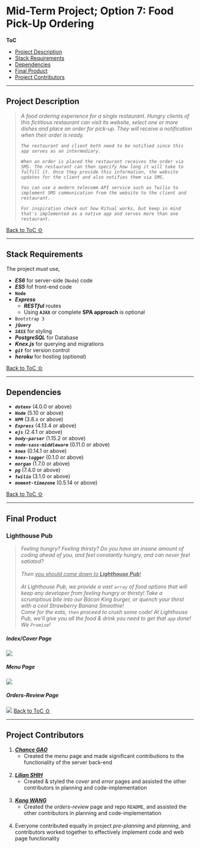 <h1>Mid-Term Project; Option 7: Food Pick-Up Ordering</h1>
<b><a id='toc'>ToC</a></b>
<ul>
  <li><a href='#project_description'>Project Description</a></li>
  <li><a href='#stack_requirements'>Stack Requirements</a></li>
  <li><a href='#dependencies'>Dependencies</a></li>
  <li><a href='#final_product'>Final Product</a></li>
  <li><a href='#project_contributors'>Project Contributors</a></li>
</ul>
<hr>
<h2><a id='project_description'>Project Description</a></h2>
<em><p>
  <blockquote>
    A food ordering experience for a single restaurant. Hungry clients of this fictitious restaurant can visit its website, select one or more dishes and place an order for pick-up. They will receive a notification when their order is ready.

    The restaurant and client both need to be notified since this app serves as an intermediary.

    When an order is placed the restaurant receives the order via SMS. The restaurant can then specify how long it will take to fulfill it. Once they provide this information, the website updates for the client and also notifies them via SMS.

    You can use a modern telecomm API service such as Twilio to implement SMS communication from the website to the client and restaurant.

    For inspiration check out how Ritual works, but keep in mind that's implemented as a native app and serves more than one restaurant.
  </blockquote>
</p></em>
<a href='#toc'>Back to ToC &#8679;</a>
<hr>
<h2><a id='stack_requirements'>Stack Requirements</a></h2>
<p>The project <em>must</em> use,
<ul>
  <li><b><em>ES6</em></b> for server-side (<code>Node</code>) code</li>
  <li><b><em>ES5</em></b> fof front-end code</li>
  <li><b><code>Node</code></b></li>
  <li><b><em>Express</em></b>
    <ul>
      <li><b><em>RESTful</em></b> routes</li>
      <li>Using <b><code>AJAX</code></b> or complete <b>SPA approach</b> is optional</li>
    </ul>
  </li>
  <li><code>Bootstrap 3</code></li>
  <li><b><em><code>jQuery</code></em></b></li>
  <li><b><em><code>SASS</code></em></b> for styling</li>
  <li><b><em>PostgreSQL</em></b> for Database</li>
  <li><b><em>Knex.js</em></b> for querying and migrations</li>
  <li><b><em><code>git</code></em></b> for version control</li>
  <li><b><em>heroku</em></b> for hosting (<i>optional</i>)</li>
</ul>
<a href='#toc'>Back to ToC &#8679;</a>
<hr>
<h2><a id='depenencies'>Dependencies</a></h2>
<ul>
  <li><b><em><code>dotenv</code></em></b> (4.0.0 or above)</li>
  <li><b><em><code>Node</code></em></b> (5.10 or above)</li>
  <li><b><em><code>NPM</code></em></b> (3.8.x or above)</li>
  <li><b><em><code>Express</code></em></b> (4.13.4 or above)</li>
  <li><b><em><code>ejs</code></em></b> (2.4.1 or above)</li>
  <li><b><em><code>body-parser</code></em></b> (1.15.2 or above)</li>
  <li><b><em><code>node-sass-middleware</code></em></b> (0.11.0 or above)</li>
  <li><b><em><code>knex</code></em></b> (0.14.1 or above)</li>
  <li><b><em><code>knex-logger</code></em></b> (0.1.0 or above)</li>
  <li><b><em><code>morgan</code></em></b> (1.7.0 or above)</li>
  <li><b><em><code>pg</code></em></b> (7.4.0 or above)</li>
  <li><b><em><code>twilio</code></em></b> (3.1.0 or above)</li>
  <li><b><em><code>moment-timezone</code></em></b> (0.5.14 or above)</li>
</ul>
<a href='#toc'>Back to ToC &#8679;</a>
<hr>
<h2><a id='final_product'>Final Product</a></h2>
<h3>Lighthouse Pub</h3>
<blockquote>
  <em><p>
    Feeling hungry? Feeling thirsty? Do you have an insane amount of coding ahead of you, and 
    feel constantly hungry, and can never feel satiated?
    <br><br>
    Then <u>you should come down to <b>Lighthouse Pub</b>!</u>
    <br><br>
    At Lighthouse Pub, we provide a vast <code>array</code> of food options that will keep any
    developer from feeling hungry or thirsty! 
    Take a scrumptious bite into our Bacon King burger, or quench your thirst with a cool Strawberry 
    Banana Smoothie!
    <br>Come for the eats, <code>then</code> proceed to crush some code!
    At Lighthouse Pub, we'll give you all the food & drink you need to get that <code>app</code> done!
    We <code>Promise</code>!
  </p></em>
</blockquote>
<h5><i>Index/Cover Page</i></h5>
<img src='https://github.com/chance-gao/LHL-midterm/blob/readme/imgs/lighthouse_pub_index_page.png'>
<h5><i>Menu Page</i></h5>
<img src='https://github.com/chance-gao/LHL-midterm/blob/readme/imgs/lighthouse_pub_menu_page.png'>
<h5><i>Orders-Review Page</i></h5>
<img src='https://github.com/chance-gao/LHL-midterm/blob/readme/imgs/lighthouse_pub_orders_page.png'>
<a href='#toc'>Back to ToC &#8679;</a>
<hr>
<h2><a id='project_contributors'>Project Contributors</a></h2>
<ol>
  <li><b><em><a href='https://github.com/chance-gao'>Chance GAO</a></em></b>
    <ul>
      <li>Created the <em>menu</em> page and made significant contributions to the 
      functionality of the server back-end</li>
    </ul>
  </li>
  <br>
  <li><b><em><a href='https://github.com/l-shih'>Lilian SHIH</a></em></b>
    <ul>
      <li>Created & styled the <i>cover</i> and <i>error</i> pages and assisted the other 
      contributors in planning and code-implementation</li>
    </ul>
  </li>
  <br>
  <li><b><em><a href='https://github.com/kdubss'>Kang WANG</a></em></b>
    <ul>
      <li>Created the <i>orders-review</i> page and repo <code>README</code>, and 
      assisted the other contributors in planning and code-implementation</li>
    </ul>
  </li>
  <br>
  <li>Everyone contributed equally in project <i>pre-planning</i> and <i>planning</i>, 
  and contributors worked together to effectively implement code and web page functionality</li>
</ol>
